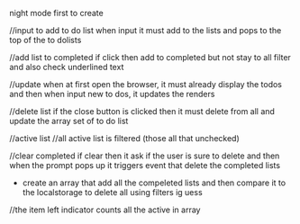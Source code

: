 night mode first to create

//input to add to do list
when input it must add to the lists and pops to the top of the to dolists

//add list to completed
if click then add to completed but not stay to all filter and also check underlined text

//update
when at first open the browser, it must already display the todos and then when input new to dos, it updates the renders

//delete list
if the close button is clicked then it must delete from all and update the array set of to do list

//active list
//all active list is filtered (those all that unchecked)

//clear completed
if clear then it ask if the user is sure to delete and then when the prompt pops up it triggers event that delete the completed lists
* create an array that add all the compeleted lists and then compare it to the localstorage to delete all using filters ig uess

//the item left indicator counts all the active in array

